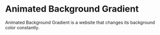# Animated Background Gradient

Animated Background Gradient is a website that changes its background color constantly.
